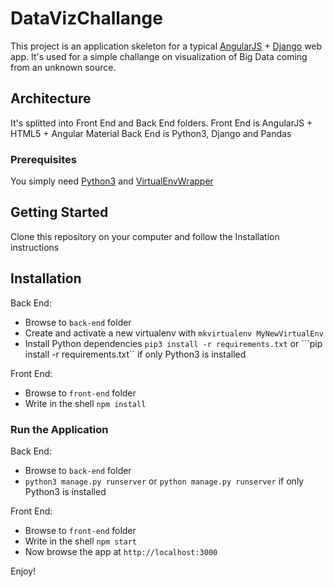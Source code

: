 # DataVizChallange

This project is an application skeleton for a typical [AngularJS](http://angularjs.org/) + [Django](https://www.djangoproject.com/) web app.
It's used for a simple challange on visualization of Big Data coming from an unknown source.

## Architecture
It's splitted into Front End and Back End folders.
Front End is AngularJS + HTML5 + Angular Material
Back End is Python3, Django and Pandas

### Prerequisites

You simply need  [Python3](https://www.python.org/downloads/) and [VirtualEnvWrapper](https://virtualenvwrapper.readthedocs.io/)

## Getting Started

Clone this repository on your computer and follow the Installation instructions

## Installation

Back End:
+	Browse to ```back-end``` folder
+	Create and activate a new virtualenv with ```mkvirtualenv MyNewVirtualEnv```
+	Install Python dependencies ```pip3 install -r requirements.txt``` or ```pip install -r requirements.txt`` if only Python3 is installed

Front End:
+	Browse to ```front-end``` folder
+	Write in the shell ```npm install```

### Run the Application

Back End:
+	Browse to ```back-end``` folder
+	```python3 manage.py runserver``` or ```python manage.py runserver``` if only Python3 is installed

Front End:
+	Browse to ```front-end``` folder
+	Write in the shell ```npm start```
+	Now browse the app at `http://localhost:3000`

Enjoy!